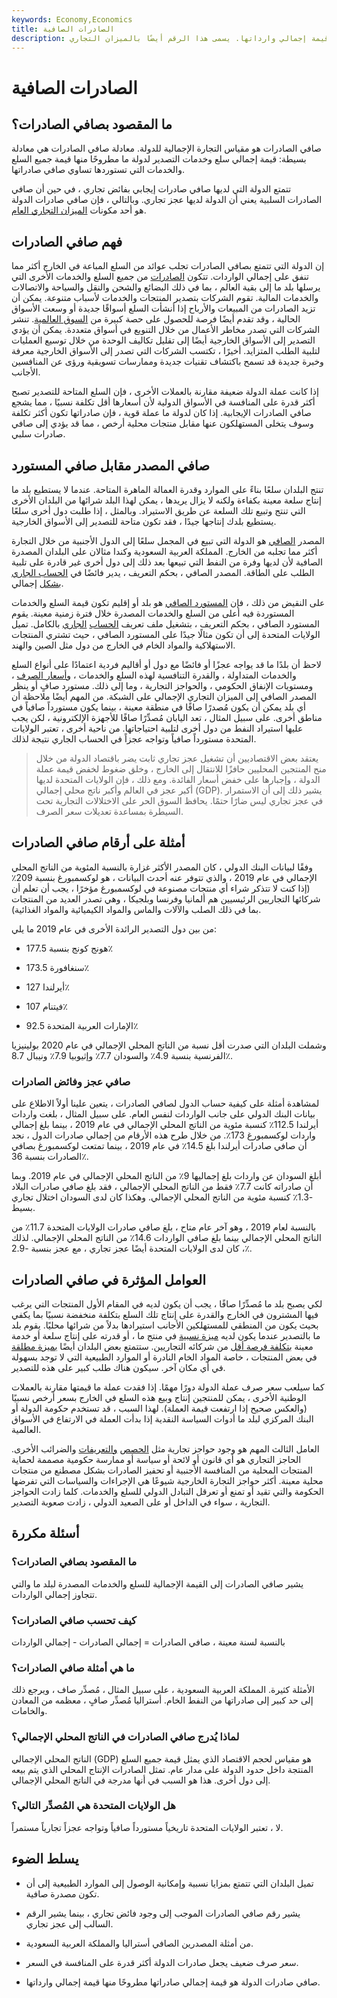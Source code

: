 ```yaml
---
keywords: Economy,Economics
title: الصادرات الصافية
description: صافي صادرات الدولة هو قيمة إجمالي صادراتها مطروحًا منها قيمة إجمالي وارداتها. يسمى هذا الرقم أيضًا بالميزان التجاري.
---
```


# الصادرات الصافية
## ما المقصود بصافي الصادرات؟

صافي الصادرات هو مقياس التجارة الإجمالية للدولة. معادلة صافي الصادرات هي معادلة بسيطة: قيمة إجمالي سلع وخدمات التصدير لدولة ما مطروحًا منها قيمة جميع السلع والخدمات التي تستوردها تساوي صافي صادراتها.

تتمتع الدولة التي لديها صافي صادرات إيجابي بفائض تجاري ، في حين أن صافي الصادرات السلبية يعني أن الدولة لديها عجز تجاري. وبالتالي ، فإن صافي صادرات الدولة هو أحد مكونات [الميزان التجاري العام](/bot).

## فهم صافي الصادرات

إن الدولة التي تتمتع بصافي الصادرات تجلب عوائد من السلع المباعة في الخارج أكثر مما تنفق على إجمالي الواردات. تتكون [الصادرات](/export) من جميع السلع والخدمات الأخرى التي يرسلها بلد ما إلى بقية العالم ، بما في ذلك البضائع والشحن والنقل والسياحة والاتصالات والخدمات المالية. تقوم الشركات بتصدير المنتجات والخدمات لأسباب متنوعة. يمكن أن تزيد الصادرات من المبيعات والأرباح إذا أنشأت السلع أسواقًا جديدة أو وسعت الأسواق الحالية ، وقد تقدم أيضًا فرصة للحصول على حصة كبيرة من [السوق العالمية](/marketshare). تنشر الشركات التي تصدر مخاطر الأعمال من خلال التنويع في أسواق متعددة. يمكن أن يؤدي التصدير إلى الأسواق الخارجية أيضًا إلى تقليل تكاليف الوحدة من خلال توسيع العمليات لتلبية الطلب المتزايد. أخيرًا ، تكتسب الشركات التي تصدر إلى الأسواق الخارجية معرفة وخبرة جديدة قد تسمح باكتشاف تقنيات جديدة وممارسات تسويقية ورؤى عن المنافسين الأجانب.

إذا كانت عملة الدولة ضعيفة مقارنة بالعملات الأخرى ، فإن السلع المتاحة للتصدير تصبح أكثر قدرة على المنافسة في الأسواق الدولية لأن أسعارها أقل تكلفة نسبيًا ، مما يشجع صافي الصادرات الإيجابية. إذا كان لدولة ما عملة قوية ، فإن صادراتها تكون أكثر تكلفة وسوف يتخلى المستهلكون عنها مقابل منتجات محلية أرخص ، مما قد يؤدي إلى صافي صادرات سلبي.

## صافي المصدر مقابل صافي المستورد

تنتج البلدان سلعًا بناءً على الموارد وقدرة العمالة الماهرة المتاحة. عندما لا يستطيع بلد ما إنتاج سلعة معينة بكفاءة ولكنه لا يزال يريدها ، يمكن لهذا البلد شرائها من البلدان الأخرى التي تنتج وتبيع تلك السلعة عن طريق الاستيراد. وبالمثل ، إذا طلبت دول أخرى سلعًا يستطيع بلدك إنتاجها جيدًا ، فقد تكون متاحة للتصدير إلى الأسواق الخارجية.

المصدر [الصافي](/netexporter) هو الدولة التي تبيع في المجمل سلعًا إلى الدول الأجنبية من خلال التجارة أكثر مما تجلبه من الخارج. المملكة العربية السعودية وكندا مثالان على البلدان المصدرة الصافية لأن لديها وفرة من النفط التي تبيعها بعد ذلك إلى دول أخرى غير قادرة على تلبية الطلب على الطاقة. المصدر الصافي ، بحكم التعريف ، يدير فائضًا في [الحساب الجاري بشكل](/current-account-surplus) إجمالي.

على النقيض من ذلك ، فإن [المستورد الصافي](/netimporter) هو بلد أو إقليم تكون قيمة السلع والخدمات المستوردة فيه أعلى من السلع والخدمات المصدرة خلال فترة زمنية معينة. يقوم المستورد الصافي ، بحكم التعريف ، بتشغيل ملف تعريف [الحساب](/currentaccountdeficit) [الجاري](/currentaccountdeficit) بالكامل. تميل الولايات المتحدة إلى أن تكون مثالًا جيدًا على المستورد الصافي ، حيث تشتري المنتجات الاستهلاكية والمواد الخام في الخارج من دول مثل الصين والهند.

لاحظ أن بلدًا ما قد يواجه عجزًا أو فائضًا مع دول أو أقاليم فردية اعتمادًا على أنواع السلع والخدمات المتداولة ، والقدرة التنافسية لهذه السلع والخدمات ، [وأسعار الصرف](/exchangerate) ، ومستويات الإنفاق الحكومي ، والحواجز التجارية ، وما إلى ذلك. مستورد صافٍ أو ينظر المصدر الصافي إلى الميزان التجاري الإجمالي على الشبكة. من المهم أيضًا ملاحظة أن أي بلد يمكن أن يكون مُصدرًا صافًا في منطقة معينة ، بينما يكون مستورداً صافياً في مناطق أخرى. على سبيل المثال ، تعد اليابان مُصدِّرًا صافًا للأجهزة الإلكترونية ، لكن يجب عليها استيراد النفط من دول أخرى لتلبية احتياجاتها. من ناحية أخرى ، تعتبر الولايات المتحدة مستورداً صافياً وتواجه عجزاً في الحساب الجاري نتيجة لذلك.

> يعتقد بعض الاقتصاديين أن تشغيل عجز تجاري ثابت يضر باقتصاد الدولة من خلال منح المنتجين المحليين حافزًا للانتقال إلى الخارج ، وخلق ضغوط لخفض قيمة عملة الدولة ، وإجبارها على خفض أسعار الفائدة. ومع ذلك ، فإن الولايات المتحدة لديها أكبر عجز في العالم وأكبر ناتج محلي إجمالي (GDP). يشير ذلك إلى أن الاستمرار في عجز تجاري ليس ضارًا حتمًا. يحافظ السوق الحر على الاختلالات التجارية تحت السيطرة بمساعدة تعديلات سعر الصرف.

>

## أمثلة على أرقام صافي الصادرات

وفقًا لبيانات البنك الدولي ، كان المصدر الأكثر غزارة بالنسبة المئوية من الناتج المحلي الإجمالي في عام 2019 ، والذي تتوفر عنه أحدث البيانات ، هو لوكسمبورغ بنسبة 209٪ (إذا كنت لا تتذكر شراء أي منتجات مصنوعة في لوكسمبورغ مؤخرًا ، يجب أن تعلم أن شركائها التجاريين الرئيسيين هم ألمانيا وفرنسا وبلجيكا ، وهي تصدر العديد من المنتجات بما في ذلك الصلب والآلات والماس والمواد الكيميائية والمواد الغذائية).

من بين دول التصدير الرائدة الأخرى في عام 2019 ما يلي:

- هونج كونج بنسبة 177.5٪

- سنغافورة 173.5٪

- أيرلندا 127٪

- فيتنام 107٪

- الإمارات العربية المتحدة 92.5٪

وشملت البلدان التي صدرت أقل نسبة من الناتج المحلي الإجمالي في عام 2020 بولينيزيا الفرنسية بنسبة 4.9٪ والسودان 7.7٪ وإثيوبيا 7.9٪ ونيبال 8.7٪.

### صافي عجز وفائض الصادرات

لمشاهدة أمثلة على كيفية حساب الدول لصافي الصادرات ، يتعين علينا أولاً الاطلاع على بيانات البنك الدولي على جانب الواردات لنفس العام. على سبيل المثال ، بلغت واردات أيرلندا 112.5٪ كنسبة مئوية من الناتج المحلي الإجمالي في عام 2019 ، بينما بلغ إجمالي واردات لوكسمبورغ 173٪. من خلال طرح هذه الأرقام من إجمالي صادرات الدول ، نجد أن صافي صادرات أيرلندا بلغ 14.5٪ في عام 2019 ، بينما تمتعت لوكسمبورغ بصافي الصادرات بنسبة 36٪.

أبلغ السودان عن واردات بلغ إجماليها 9٪ من الناتج المحلي الإجمالي في عام 2019. وبما أن صادراته كانت 7.7٪ فقط من الناتج المحلي الإجمالي ، فقد بلغ صافي صادرات البلاد -1.3٪ كنسبة مئوية من الناتج المحلي الإجمالي. وهكذا كان لدى السودان اختلال تجاري بسيط.

بالنسبة لعام 2019 ، وهو آخر عام متاح ، بلغ صافي صادرات الولايات المتحدة 11.7٪ من الناتج المحلي الإجمالي بينما بلغ صافي الواردات 14.6٪ من الناتج المحلي الإجمالي. لذلك ، كان لدى الولايات المتحدة أيضًا عجز تجاري ، مع عجز بنسبة -2.9٪.

## العوامل المؤثرة في صافي الصادرات

لكي يصبح بلد ما مُصدِّرًا صافًا ، يجب أن يكون لديه في المقام الأول المنتجات التي يرغب فيها المشترون في الخارج والقدرة على إنتاج تلك السلع بتكلفة منخفضة نسبيًا بما يكفي بحيث يكون من المنطقي للمستهلكين الأجانب استيرادها بدلاً من شرائها محليًا. يقوم بلد ما بالتصدير عندما يكون لديه [ميزة نسبية](/comparativeadvantage) في منتج ما ، أو قدرته على إنتاج سلعة أو خدمة معينة [بتكلفة فرصة أقل](/opportunitycost) من شركائه التجاريين. ستتمتع بعض البلدان أيضًا [بميزة مطلقة](/absoluteadvantage) في بعض المنتجات ، خاصة المواد الخام النادرة أو الموارد الطبيعية التي لا توجد بسهولة في أي مكان آخر. سيكون هناك طلب كبير على هذه للتصدير.

كما سيلعب سعر صرف عملة الدولة دورًا مهمًا. إذا فقدت عملة ما قيمتها مقارنة بالعملات الوطنية الأخرى ، يمكن للمنتجين إنتاج وبيع هذه السلع في الخارج بسعر أرخص نسبيًا (والعكس صحيح إذا ارتفعت قيمة العملة). لهذا السبب ، قد تستخدم حكومة الدولة أو البنك المركزي لبلد ما أدوات السياسة النقدية إذا بدأت العملة في الارتفاع في الأسواق العالمية.

العامل الثالث المهم هو وجود حواجز تجارية مثل [الحصص](/quota) [والتعريفات](/tariff) والضرائب الأخرى. الحاجز التجاري هو أي قانون أو لائحة أو سياسة أو ممارسة حكومية مصممة لحماية المنتجات المحلية من المنافسة الأجنبية أو تحفيز الصادرات بشكل مصطنع من منتجات محلية معينة. أكثر حواجز التجارة الخارجية شيوعًا هي الإجراءات والسياسات التي تفرضها الحكومة والتي تقيد أو تمنع أو تعرقل التبادل الدولي للسلع والخدمات. كلما زادت الحواجز التجارية ، سواء في الداخل أو على الصعيد الدولي ، زادت صعوبة التصدير.

## أسئلة مكررة

### ما المقصود بصافي الصادرات؟

يشير صافي الصادرات إلى القيمة الإجمالية للسلع والخدمات المصدرة لبلد ما والتي تتجاوز إجمالي الواردات.

### كيف تحسب صافي الصادرات؟

بالنسبة لسنة معينة ، صافي الصادرات = إجمالي الصادرات - إجمالي الواردات

### ما هي أمثلة صافي الصادرات؟

الأمثلة كثيرة. المملكة العربية السعودية ، على سبيل المثال ، مُصدِّر صاف ، ويرجع ذلك إلى حد كبير إلى صادراتها من النفط الخام. أستراليا مُصدِّر صافٍ ، معظمه من المعادن والخامات.

### لماذا يُدرج صافي الصادرات في الناتج المحلي الإجمالي؟

الناتج المحلي الإجمالي (GDP) هو مقياس لحجم الاقتصاد الذي يمثل قيمة جميع السلع المنتجة داخل حدود الدولة على مدار عام. تمثل الصادرات الإنتاج المحلي الذي يتم بيعه إلى دول أخرى. هذا هو السبب في أنها مدرجة في الناتج المحلي الإجمالي.

### هل الولايات المتحدة هي المُصدِّر التالي؟

لا ، تعتبر الولايات المتحدة تاريخياً مستورداً صافياً وتواجه عجزاً تجارياً مستمراً.

## يسلط الضوء

- تميل البلدان التي تتمتع بمزايا نسبية وإمكانية الوصول إلى الموارد الطبيعية إلى أن تكون مصدرة صافية.

- يشير رقم صافي الصادرات الموجب إلى وجود فائض تجاري ، بينما يشير الرقم السالب إلى عجز تجاري.

- من أمثلة المصدرين الصافي أستراليا والمملكة العربية السعودية.

- سعر صرف ضعيف يجعل صادرات الدولة أكثر قدرة على المنافسة في السعر.

- صافي صادرات الدولة هو قيمة إجمالي صادراتها مطروحًا منها قيمة إجمالي وارداتها.


